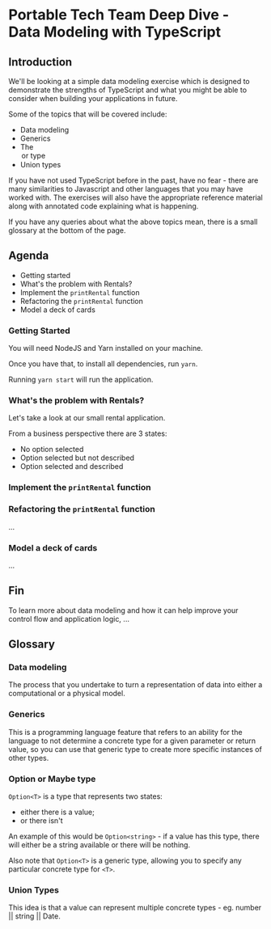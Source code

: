 # Portable Tech Team Deep Dive - Data Modeling with TypeScript

## Introduction

We'll be looking at a simple data modeling exercise which is
designed to demonstrate the strengths of TypeScript and what you
might be able to consider when building your applications in
future.

Some of the topics that will be covered include:
* Data modeling
* Generics
* The <Option> or <Maybe> type
* Union types

If you have not used TypeScript before in the past, have no fear -
there are many similarities to Javascript and other languages that
you may have worked with. The exercises will also have the
appropriate reference material along with annotated code
explaining what is happening.

If you have any queries about what the above topics mean, there is a
small glossary at the bottom of the page.

## Agenda

* Getting started
* What's the problem with Rentals?
* Implement the `printRental` function
* Refactoring the `printRental` function
* Model a deck of cards

### Getting Started

You will need NodeJS and Yarn installed on your machine.

Once you have that, to install all dependencies, run `yarn`.

Running `yarn start` will run the application.

### What's the problem with Rentals?

Let's take a look at our small rental application.

From a business perspective there are 3 states:
* No option selected
* Option selected but not described
* Option selected and described

### Implement the `printRental` function



### Refactoring the `printRental` function

...

### Model a deck of cards

...

## Fin

To learn more about data modeling and how it can help improve your
control flow and application logic, ...

## Glossary

### Data modeling

The process that you undertake to turn a representation of data into
either a computational or a physical model.

### Generics

This is a programming language feature that refers to an ability for
the language to not determine a concrete type for a given
parameter or return value, so you can use that generic type to
create more specific instances of other types.

### Option or Maybe type


`Option<T>` is a type that represents two states:
* either there is a value;
* or there isn't

An example of this would be `Option<string>` - if a value has this
type, there will either be a string available or there will be
nothing.

Also note that `Option<T>` is a generic type, allowing you to
specify any particular concrete type for `<T>`.

### Union Types

This idea is that a value can represent multiple concrete types -
eg. number || string || Date.


